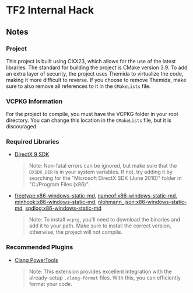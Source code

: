 # TF2 Internal Hack

## Notes

### Project

This project is built using CXX23, which allows for the use of the latest libraries. The standard for building the project is CMake version 3.9. To add an extra layer of security, the project uses Themida to virtualize the code, making it more difficult to reverse. If you choose to remove Themida, make sure to also remove all references to it in the `CMakeLists` file.

### VCPKG Information

For the project to compile, you must have the VCPKG folder in your root directory. You can change this location in the `CMakeLists` file, but it is discouraged.

### Required Libraries

* [DirectX 9 SDK](https://www.microsoft.com/en-in/download/confirmation.aspx?id=6812)
  > Note: Non-fatal errors can be ignored, but make sure that the `DXSDK_DIR` is in your system variables. If not, try adding it by searching for the "Microsoft DirectX SDK (June 2010)" folder in "C:/Program Files (x86)".
* [freetype:x86-windows-static-md](https://vcpkg.io/en/packages.html), [nameof:x86-windows-static-md](https://vcpkg.io/en/packages.html), [minhook:x86-windows-static-md](https://vcpkg.io/en/packages.html), [nlohmann_json:x86-windows-static-md](https://vcpkg.io/en/packages.html), [spdlog:x86-windows-static-md](https://vcpkg.io/en/packages.html)
  > Note: To install `vcpkg`, you'll need to download the binaries and add it to your path. Make sure to install the correct version, otherwise, the project will not compile.

### Recommended Plugins

* [Clang PowerTools](https://marketplace.visualstudio.com/items?itemName=caphyon.ClangPowerTools)
  > Note: This extension provides excellent integration with the already-setup `.clang-format` files. With this, you can efficiently format your code.
